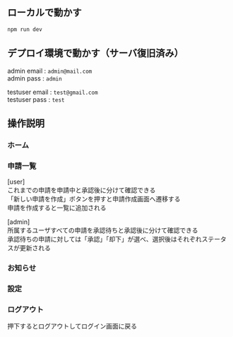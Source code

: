  ## ローカルで動かす
```bash
npm run dev
```


## デプロイ環境で動かす（サーバ復旧済み）
admin email : `admin@mail.com`  
admin pass : `admin`

testuser email : `test@gmail.com`  
testuser pass : `test`

## 操作説明
### ホーム
### 申請一覧
[user]  
これまでの申請を申請中と承認後に分けて確認できる  
「新しい申請を作成」ボタンを押すと申請作成画面へ遷移する  
申請を作成すると一覧に追加される

[admin]  
所属するユーザすべての申請を承認待ちと承認後に分けて確認できる  
承認待ちの申請に対しては「承認」「却下」が選べ、選択後はそれぞれステータスが更新される
### お知らせ

### 設定

### ログアウト
押下するとログアウトしてログイン画面に戻る